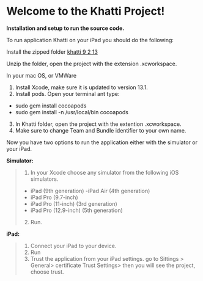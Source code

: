 # Welcome to the Khatti Project!

**Installation and setup to run the source code.**

To run application Khatti on your iPad you should do the following:

Install the zipped folder [khatti 9 2 13](https://github.com/MhHaddad/Khatti/blob/main/khatti%209%202%2013.zip)

Unzip the folder, open the project with the extension .xcworkspace.

In your mac OS, or VMWare
1. Install Xcode, make sure it is updated to version 13.1.
2. Install pods.
Open your terminal ant type:
- sudo gem install cocoapods
- sudo gem install -n /usr/local/bin cocoapods
3. In Khatti folder, open the project with the
extention .xcworkspace.
4. Make sure to change Team and Bundle identifier to your
own name.

Now you have two options to run the application either with
the simulator or your iPad.

**Simulator:**
> 1. In your Xcode choose any simulator from the following
> iOS simulators.
> - iPad (9th generation)
> -iPad Air (4th generation)
> - iPad Pro (9.7-inch)
> - iPad Pro (11-inch) (3rd generation)
> - iPad Pro (12.9-inch) (5th generation)
> 2. Run.

**iPad:**
> 1. Connect your iPad to your device.
> 2. Run
> 3. Trust the application from your iPad settings.
> go to Sittings > General> certificate Trust Settings> then
> you will see the project, choose trust.
